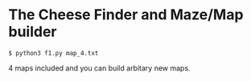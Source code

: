 # The Cheese Finder and Maze/Map builder

    $ python3 f1.py map_4.txt

4 maps included and you can build arbitary new maps.
